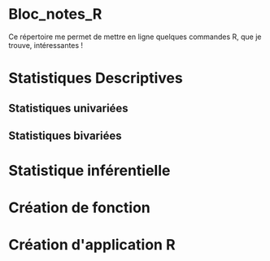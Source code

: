 # Bloc_notes_R
Ce répertoire me permet de mettre en ligne quelques commandes R, que je trouve, intéressantes !

# Statistiques Descriptives
## Statistiques univariées
## Statistiques bivariées

# Statistique inférentielle

# Création de fonction

# Création d'application R

